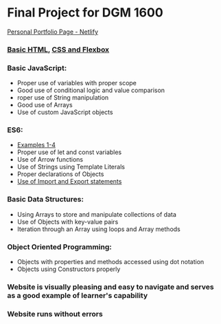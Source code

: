 # Final Project for DGM 1600


[Personal Portfolio Page - Netlify](https://piper-pillar.netlify.com)


### [Basic HTML,](https://github.com/perkypipes/personal-portfolio-tests-complete/blob/master/index.html) [CSS and Flexbox](https://github.com/perkypipes/personal-portfolio-tests-complete/tree/master/styles)

### Basic JavaScript:
* Proper use of variables with proper scope
* Good use of conditional logic and value comparison
* roper use of String manipulation
* Good use of Arrays
* Use of custom JavaScript objects

### ES6:
* [Examples 1-4](https://github.com/perkypipes/personal-portfolio-tests-complete/blob/master/js/pokemon.js)
* Proper use of let and const variables 
* Use of Arrow functions
* Use of Strings using Template Literals
* Proper declarations of Objects
* [Use of Import and Export statements](https://github.com/perkypipes/personal-portfolio-tests-complete/blob/master/js/starwars.js)

### Basic Data Structures:
* Using Arrays to store and manipulate collections of data
* Use of Objects with key-value pairs
* Iteration through an Array using loops and Array methods

### Object Oriented Programming:
* Objects with properties and methods accessed using dot notation
* Objects using Constructors properly

### Website is visually pleasing and easy to navigate and serves as a good example of learner's capability
### Website runs without errors
